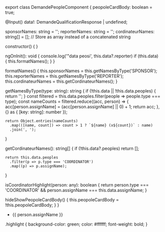 export class DemandePeopleComponent {
  peopoleCardBody: boolean = true;

  @Input() data!: DemandeQualificationResponse | undefined;

  sponsorNames: string = '';
  reporterNames: string = '';
  cordinateurNames: string[] = []; // Store as array instead of a concatenated string

  constructor() { }

  ngOnInit(): void {
    console.log('"data peosi', this.data?.reporter)
    if (this.data) {
      this.formatNames();
    }
  }

  formatNames() {
    this.sponsorNames = this.getNamesByType('SPONSOR');
    this.reporterNames = this.getNamesByType('REPORTER');
    this.cordinateurNames = this.getCordinateurNames();
  }

  getNamesByType(type: string): string {
    if (!this.data || !this.data.peoples) {
      return '';
    }
    const filtered = this.data.peoples.filter(people => people.type === type);
    const nameCounts = filtered.reduce((acc, person) => {
      acc[person.assignName] = (acc[person.assignName] || 0) + 1;
      return acc;
    }, {} as { [key: string]: number });

    return Object.entries(nameCounts)
      .map(([name, count]) => count > 1 ? `${name} (x${count})` : name)
      .join(', ');
  }

  getCordinateurNames(): string[] {
    if (!this.data?.peoples) return [];

    return this.data.peoples
      .filter(p => p.type === 'COORDINATOR')
      .map((p) => p.assignName);
  }

  isCoordinatorHighlight(person: any): boolean {
    return person.type === 'COORDINATOR' &&
      person.assignName === this.data.assignName;
  }

  hideShowPeopoleCardBody() {
    this.peopoleCardBody = !this.peopoleCardBody;
  }
}

<ul *ngIf="cordinateurNames.length">
  <li *ngFor="let person of data.peoples">
    <span [ngClass]="{ highlight: isCoordinatorHighlight(person) }">
      {{ person.assignName }}
    </span>
  </li>
</ul>
.highlight {
  background-color: green;
  color: #ffffff;
  font-weight: bold;
}
